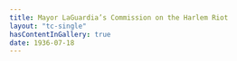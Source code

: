 ```yaml
---
title: Mayor LaGuardia’s Commission on the Harlem Riot
layout: "tc-single"
hasContentInGallery: true
date: 1936-07-18
---
```

